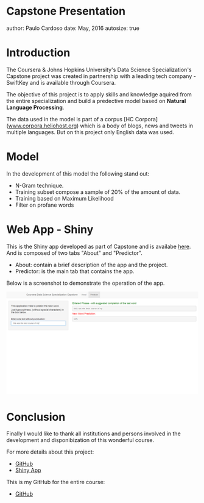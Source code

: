 Capstone Presentation
========================================================
author: Paulo Cardoso
date: May, 2016
autosize: true

Introduction
========================================================

The Coursera & Johns Hopkins University's  Data Science Specialization's Capstone project was created in partnership with a leading tech company - SwiftKey and is available through Coursera. 

The objective of this project is to apply skills and knowledge aquired from the entire specialization and build a predective model based on **Natural Language Processing**.

The data used in the model is part of a corpus [HC Corpora] (www.corpora.heliohost.org) which is a body of blogs, news and tweets in multiple languages. But on this project only English data was used.

Model
========================================================

In the development of this model the following stand out:
- N-Gram technique.
- Training subset compose a sample of 20% of the amount of data.
- Training based on Maximum Likelihood
- Filter on profane words

Web App - Shiny
========================================================

This is the Shiny app developed as part of Capstone and is availabe [here](https://cardosop.shinyapps.io/en_US/). And is composed of two tabs "About" and "Predictor". 
- About: contain a brief description of the app and the project.
- Predictor: is the main tab that contains the app.

Below is a screenshot to demonstrate the operation of the app.

![alt text](print.png)

Conclusion
========================================================

Finally I would like to thank all institutions and persons involved in the development and disponibization of this wonderful course.

For more details about this project:
- [GitHub](https://github.com/cardosop/Data-Science-Johns-Hopkins/tree/master/capstone)
- [Shiny App](https://cardosop.shinyapps.io/en_US/)

This is my GitHub for the entire course:
- [GitHub](https://github.com/cardosop/Data-Science-Johns-Hopkins)

